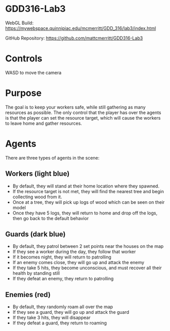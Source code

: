 # GDD316-Lab3
WebGL Build: https://mywebspace.quinnipiac.edu/mcmerritt/GDD_316/lab3/index.html

GitHub Repository: https://github.com/mattcmerritt/GDD316-Lab3

# Controls
WASD to move the camera

# Purpose
The goal is to keep your workers safe, while still gathering as many resources as possible. The only control that the player has over the agents is that the player can set the resource target, which will cause the workers to leave home and gather resources.

# Agents
There are three types of agents in the scene:

## Workers (light blue)
- By default, they will stand at their home location where they spawned.
- If the resource target is not met, they will find the nearest tree and begin collecting wood from it.
- Once at a tree, they will pick up logs of wood which can be seen on their model
- Once they have 5 logs, they will return to home and drop off the logs, then go back to the default behavior

## Guards (dark blue)
- By default, they patrol between 2 set points near the houses on the map
- If they see a worker during the day, they follow that worker
- If it becomes night, they will return to patrolling
- If an enemy comes close, they will go up and attack the enemy
- If they take 5 hits, they become unconscious, and must recover all their health by standing still
- If they defeat an enemy, they return to patrolling

## Enemies (red)
- By default, they randomly roam all over the map
- If they see a guard, they will go up and attack the guard
- If they take 3 hits, they will disappear
- If they defeat a guard, they return to roaming